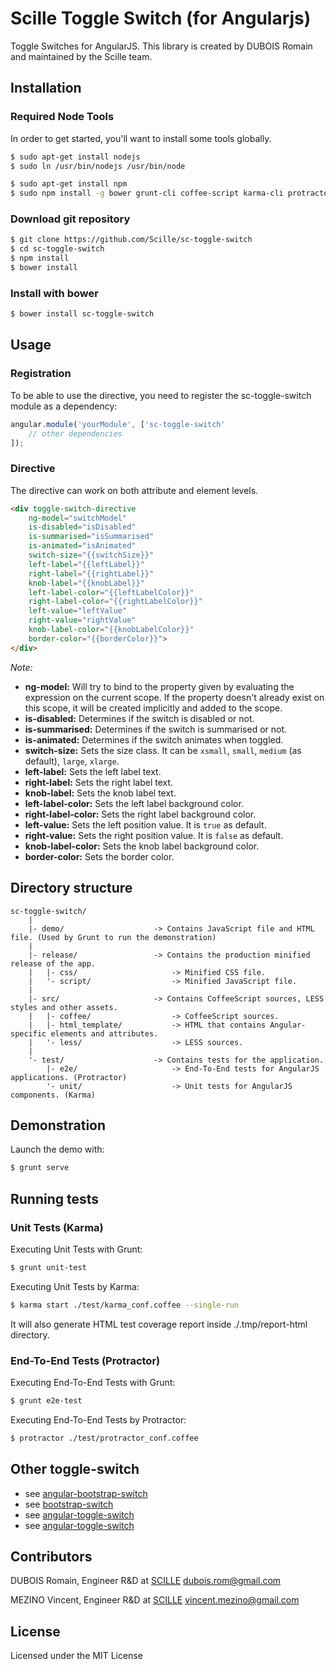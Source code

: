 # Scille Toggle Switch (for Angularjs)

Toggle Switches for AngularJS. This library is created by DUBOIS Romain and maintained by the Scille team.


## Installation

### Required Node Tools

In order to get started, you'll want to install some tools globally.
```bash
$ sudo apt-get install nodejs
$ sudo ln /usr/bin/nodejs /usr/bin/node

$ sudo apt-get install npm
$ sudo npm install -g bower grunt-cli coffee-script karma-cli protractor
```

### Download git repository

```bash
$ git clone https://github.com/Scille/sc-toggle-switch
$ cd sc-toggle-switch
$ npm install
$ bower install
```

### Install with bower

```bash
$ bower install sc-toggle-switch
```


## Usage

### Registration

To be able to use the directive, you need to register the sc-toggle-switch module as a dependency:
```javascript
angular.module('yourModule', ['sc-toggle-switch'
    // other dependencies
]);
```

### Directive

The directive can work on both attribute and element levels.
```html
<div toggle-switch-directive
    ng-model="switchModel"
    is-disabled="isDisabled"
    is-summarised="isSummarised"
    is-animated="isAnimated"
    switch-size="{{switchSize}}"
    left-label="{{leftLabel}}"
    right-label="{{rightLabel}}"
    knob-label="{{knobLabel}}"
    left-label-color="{{leftLabelColor}}"
    right-label-color="{{rightLabelColor}}"
    left-value="leftValue"
    right-value="rightValue"
    knob-label-color="{{knobLabelColor}}"
    border-color="{{borderColor}}">
</div>
```

*Note:*
* **ng-model:** Will try to bind to the property given by evaluating the expression on the current scope. If the property doesn't already exist on this scope, it will be created implicitly and added to the scope.
* **is-disabled:** Determines if the switch is disabled or not. 
* **is-summarised:** Determines if the switch is summarised or not.
* **is-animated:** Determines if the switch animates when toggled.
* **switch-size:** Sets the size class. It can be `xsmall`, `small`, `medium` (as default), `large`, `xlarge`.
* **left-label:** Sets the left label text.
* **right-label:** Sets the right label text.
* **knob-label:** Sets the knob label text.
* **left-label-color:** Sets the left label background color.
* **right-label-color:** Sets the right label background color.
* **left-value:** Sets the left position value. It is `true` as default.
* **right-value:** Sets the right position value. It is `false` as default.
* **knob-label-color:** Sets the knob label background color.
* **border-color:** Sets the border color.


## Directory structure

```
sc-toggle-switch/
    |
    |- demo/                    -> Contains JavaScript file and HTML file. (Used by Grunt to run the demonstration)
    |
    |- release/                 -> Contains the production minified release of the app.
    |   |- css/                     -> Minified CSS file.
    |   '- script/                  -> Minified JavaScript file.
    |
    |- src/                     -> Contains CoffeeScript sources, LESS styles and other assets.
    |   |- coffee/                  -> CoffeeScript sources.
    |   |- html_template/           -> HTML that contains Angular-specific elements and attributes.
    |   '- less/                    -> LESS sources.
    |
    '- test/                    -> Contains tests for the application.
        |- e2e/                     -> End-To-End tests for AngularJS applications. (Protractor)
        '- unit/                    -> Unit tests for AngularJS components. (Karma)
```

## Demonstration

Launch the demo with:
```bash
$ grunt serve
```


## Running tests

### Unit Tests (Karma)

Executing Unit Tests with Grunt:
```bash
$ grunt unit-test
```

Executing Unit Tests by Karma:
```bash
$ karma start ./test/karma_conf.coffee --single-run
```

It will also generate HTML test coverage report inside ./.tmp/report-html directory.

### End-To-End Tests (Protractor)

Executing End-To-End Tests with Grunt:
```bash
$ grunt e2e-test
```

Executing End-To-End Tests by Protractor:
```bash
$ protractor ./test/protractor_conf.coffee
```


## Other toggle-switch

* see [angular-bootstrap-switch](https://github.com/frapontillo/angular-bootstrap-switch)
* see [bootstrap-switch](https://github.com/nostalgiaz/bootstrap-switch)
* see [angular-toggle-switch](https://github.com/JumpLink/angular-toggle-switch)
* see [angular-toggle-switch](https://github.com/cgarvis/angular-toggle-switch)


## Contributors

DUBOIS Romain, Engineer R&D at [SCILLE](http://scille.eu/)
<dubois.rom@gmail.com>

MEZINO Vincent, Engineer R&D at [SCILLE](http://scille.eu)
<vincent.mezino@gmail.com>


## License

Licensed under the MIT License
